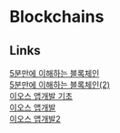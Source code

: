 # Blockchains

## Links

[5분만에 이해하는 블록체인](https://brunch.co.kr/@bumgeunsong/50)<br/>
[5분만에 이해하는 블록체인(2)](https://brunch.co.kr/@bumgeunsong/51)<br />
[이오스 앱개발 기초](https://infinitexlabs.com/first-steps-in-eos-blockchain-development/)<br />
[이오스 앱개발](https://infinitexlabs.com/eos-development-tutorial-part-1/)<br />
[이오스 앱개발2](https://infinitexlabs.com/eos-development-tutorial-part-2/)<br />

